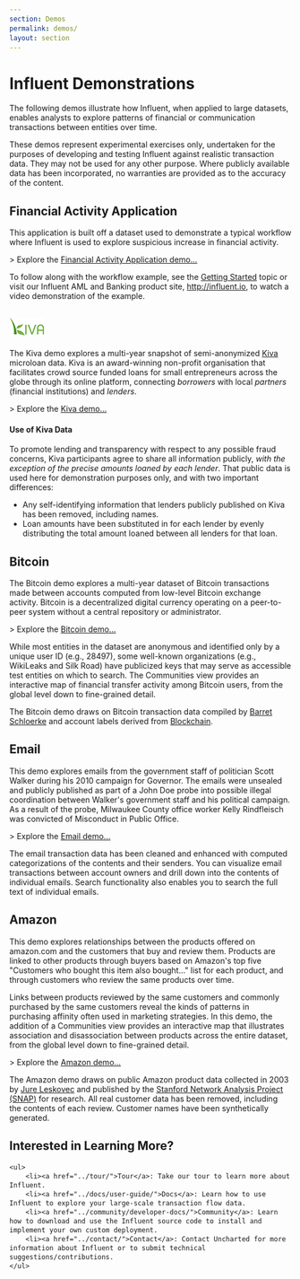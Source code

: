```yaml
---
section: Demos
permalink: demos/
layout: section
---
```


Influent Demonstrations
=======================

The following demos illustrate how Influent, when applied to large datasets, enables analysts to explore patterns of financial or communication transactions between entities over time.

These demos represent experimental exercises only, undertaken for the purposes of developing and testing Influent against realistic transaction data. They may not be used for any other purpose. Where publicly available data has been incorporated, no warranties are provided as to the accuracy of the content.

## <a name="financial"></a> Financial Activity Application ##

This application is built off a dataset used to demonstrate a typical workflow where Influent is used to explore suspicious increase in financial activity.

\> Explore the [Financial Activity Application demo...](http://influent.org/influent/)

To follow along with the workflow example, see the [Getting Started](../docs/user-guide/getting-started/) topic or visit our Influent AML and Banking product site, <http://influent.io>, to watch a video demonstration of the example.

## <a name="kiva"></a> ![Kiva](../img/resources/kiva.png) ##

The Kiva demo explores a multi-year snapshot of semi-anonymized [Kiva](http://www.kiva.org) microloan data. Kiva is an award-winning non-profit organisation that facilitates crowd source funded loans for small entrepreneurs across the globe through its online platform, connecting *borrowers* with local *partners* (financial institutions) and *lenders*.

\> Explore the [Kiva demo...](http://influent.org/kiva/)

#### Use of Kiva Data ####

To promote lending and transparency with respect to any possible fraud concerns, Kiva participants agree to share all information publicly, *with the exception of the precise amounts loaned by each lender*. That public data is used here for demonstration purposes only, and with two important differences:

- Any self-identifying information that lenders publicly published on Kiva has been removed, including names.
- Loan amounts have been substituted in for each lender by evenly distributing the total amount loaned between all lenders for that loan.

## <a name="bitcoin"></a> Bitcoin ##

The Bitcoin demo explores a multi-year dataset of Bitcoin transactions made between accounts computed from low-level Bitcoin exchange activity. Bitcoin is a decentralized digital currency operating on a peer-to-peer system without a central repository or administrator.

\> Explore the [Bitcoin demo...](http://influent.org/bitcoin/)

While most entities in the dataset are anonymous and identified only by a unique user ID (e.g., 28497), some well-known organizations (e.g., WikiLeaks and Silk Road) have publicized keys that may serve as accessible test entities on which to search. The Communities view provides an interactive map of financial transfer activity among Bitcoin users, from the global level down to fine-grained detail.

The Bitcoin demo draws on Bitcoin transaction data compiled by [Barret Schloerke](https://github.com/schloerke/Bitcoin-Transaction-Network-Extraction) and account labels derived from [Blockchain](https://blockchain.info/).

## <a name="email"></a> Email ##

This demo explores emails from the government staff of politician Scott Walker during his 2010 campaign for Governor. The emails were unsealed and publicly published as part of a John Doe probe into possible illegal coordination between Walker's government staff and his political campaign. As a result of the probe, Milwaukee County office worker Kelly Rindfleisch was convicted of Misconduct in Public Office.

\> Explore the [Email demo...](http://influent.org/walker/)

The email transaction data has been cleaned and enhanced with computed categorizations of the contents and their senders. You can visualize email transactions between account owners and drill down into the contents of individual emails. Search functionality also enables you to search the full text of individual emails.

## <a name="amazon"></a> Amazon ##

This demo explores relationships between the products offered on amazon.com and the customers that buy and review them. Products are linked to other products through buyers based on Amazon's top five "Customers who bought this item also bought..." list for each product, and through customers who review the same products over time.

Links between products reviewed by the same customers and commonly purchased by the same customers reveal the kinds of patterns in purchasing affinity often used in marketing strategies. In this demo, the addition of a Communities view provides an interactive map that illustrates association and disassociation between products across the entire dataset, from the global level down to fine-grained detail.

\> Explore the [Amazon demo...](http://influent.org/amazon/)

The Amazon demo draws on public Amazon product data collected in 2003 by [Jure Leskovec](http://cs.stanford.edu/people/jure/) and published by the [Stanford Network Analysis Project (SNAP)](https://snap.stanford.edu/data/) for research. All real customer data has been removed, including the contents of each review. Customer names have been synthetically generated.

<div class="git">
	<h2>Interested in Learning More?</h2>

	<ul>
		<li><a href="../tour/">Tour</a>: Take our tour to learn more about Influent.
		<li><a href="../docs/user-guide/">Docs</a>: Learn how to use Influent to explore your large-scale transaction flow data.
		<li><a href="../community/developer-docs/">Community</a>: Learn how to download and use the Influent source code to install and implement your own custom deployment.
		<li><a href="../contact/">Contact</a>: Contact Uncharted for more information about Influent or to submit technical suggestions/contributions.
	</ul>
</div>